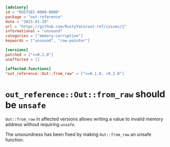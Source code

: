 ```toml
[advisory]
id = "RUSTSEC-0000-0000"
package = "out-reference"
date = "2021-01-20"
url = "https://github.com/RustyYato/out-ref/issues/1"
informational = "unsound"
categories = ["memory-corruption"]
keywords = ["unsound", "raw-pointer"]

[versions]
patched = [">=0.2.0"]
unaffected = []

[affected.functions]
"out_reference::Out::from_raw" = [">=0.1.0, <0.2.0"]
```

# `out_reference::Out::from_raw` should be `unsafe`

`Out::from_raw` in affected versions allows writing a value to invalid memory address without requiring `unsafe`.

The unsoundness has been fixed by making `Out::from_raw` an unsafe function.
